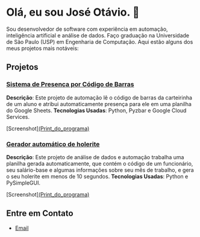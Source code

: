 # Olá, eu sou José Otávio. 👋

Sou desenvolvedor de software com experiência em automação, inteligência artificial e análise de dados.
Faço graduação na Universidade de São Paulo (USP) em Engenharia de Computação.
Aqui estão alguns dos meus projetos mais notáveis:

## Projetos

### [Sistema de Presença por Código de Barras](https://github.com/JoseOtavioJunqueira/SistemaDePresenca)
**Descrição**: Este projeto de automação lê o código de barras da carteirinha de um aluno e atribui automaticamente presença para ele em uma planilha do Google Sheets.
**Tecnologias Usadas**: Python, Pyzbar e Google Cloud Services.

[Screenshot][(Print_do_programa)](https://github.com/JoseOtavioJunqueira/JoseOtavioJunqueira/blob/main/imgs/Screenshot_1.png)

### [Gerador automático de holerite](https://github.com/seu-usuario/projeto-2)
**Descrição**: Este projeto de análise de dados e automação trabalha uma planilha gerada automaticamente, que contém o código de um funcionário, seu salário-base e algumas informações sobre seu mês de trabalho, e gera o seu holerite em menos de 10 segundos.
**Tecnologias Usadas**: Python e PySimpleGUI.

[Screenshot][(Print_do_programa)](https://github.com/JoseOtavioJunqueira/JoseOtavioJunqueira/blob/main/imgs/Screenshot_2.png)



## Entre em Contato
- [Email](joseotaviojunqueira@usp.br)





